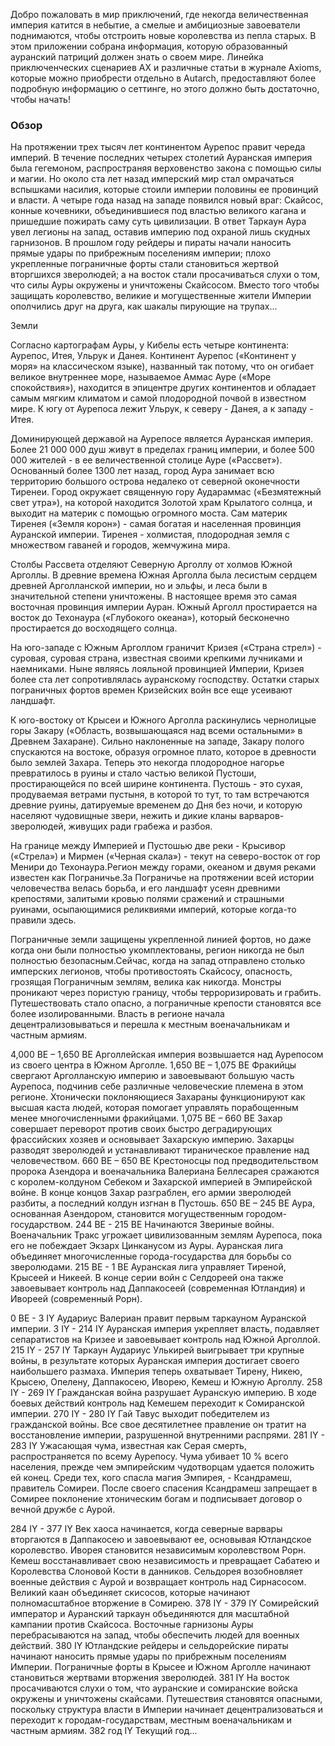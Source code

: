
Добро пожаловать в мир приключений, где некогда величественная империя катится в небытие, а смелые и амбициозные завоеватели поднимаются, чтобы отстроить новые королевства из пепла старых. В этом приложении собрана информация, которую образованный ауранский патриций должен знать о своем мире. Линейка приключенческих сценариев AX и различные статьи в журнале Axioms, которые можно приобрести отдельно в Autarch, предоставляют более подробную информацию о сеттинге, но этого должно быть достаточно, чтобы начать!


### Обзор
На протяжении трех тысяч лет континентом Аурепос правит череда империй. В течение последних четырех столетий Ауранская империя была гегемоном, распространяя верховенство закона с помощью силы и магии. Но около ста лет назад имперский мир стал омрачаться вспышками насилия, которые стоили империи половины ее провинций и власти. А четыре года назад на западе появился новый враг: Скайсос, конные кочевники, объединившиеся под властью великого кагана и пришедшие пожирать саму суть цивилизации. В ответ Таркаун Аура увел легионы на запад, оставив империю под охраной лишь скудных гарнизонов. В прошлом году рейдеры и пираты начали наносить прямые удары по прибрежным поселениям империи; плохо укрепленные пограничные форты стали становиться жертвой вторгшихся зверолюдей; а на восток стали просачиваться слухи о том, что силы Ауры окружены и уничтожены Скайсосом. Вместо того чтобы защищать королевство, великие и могущественные жители Империи ополчились друг на друга, как шакалы пирующие на трупах...

Земли

Согласно картографам Ауры, у Кибелы есть четыре континента: Аурепос, Итея, Ульрук и Данея. Континент Аурепос («Континент у моря» на классическом языке), названный так потому, что он огибает великое внутреннее море, называемое Аммас Ауре («Море спокойствия»), находится в эпицентре других континентов и обладает самым мягким климатом и самой плодородной почвой в известном мире. К югу от Аурепоса лежит Ульрук, к северу - Данея, а к западу - Итея.

Доминирующей державой на Аурепосе является Ауранская империя. Более 21 000 000 душ живут в пределах границ империи, и более 500 000 жителей - в ее величественной столице Ауре («Рассвет»). Основанный более 1300 лет назад, город Аура занимает всю территорию большого острова недалеко от северной оконечности Тиренеи. Город окружает священную гору Аудараммас («Безмятежный свет утра»), на которой находится Золотой храм Крылатого солнца, и выходит на материк с помощью огромного моста. Сам материк Тиренея («Земля корон») - самая богатая и населенная провинция Ауранской империи. Тиренея - холмистая, плодородная земля с множеством гаваней и городов, жемчужина мира.


Столбы Рассвета отделяют Северную Арголлу от холмов Южной Арголлы. В древние времена Южная Арголла была лесистым сердцем древней Арголланской империи, но и эльфы, и леса были в значительной степени уничтожены. В настоящее время это самая восточная провинция империи Ауран. Южный Арголл простирается на восток до Техонаура («Глубокого океана»), который бесконечно простирается до восходящего солнца.

 На юго-западе с Южным Арголлом граничит Кризея («Страна стрел») - суровая, суровая страна, известная своими крепкими лучниками и наемниками. Ныне являясь лояльной провинцией Империи, Кризея более ста лет сопротивлялась ауранскому господству. Остатки старых пограничных фортов времен Кризейских войн все еще усеивают ландшафт.

К юго-востоку от Крысеи и Южного Арголла раскинулись чернолицые горы Закару («Область, возвышающаяся над всеми остальными» в Древнем Захаране). Сильно наклоненные на западе, Закару полого спускаются на востоке, образуя огромное плато, которое в древности было землей Захара. Теперь это некогда плодородное нагорье превратилось в руины и стало частью великой Пустоши, простирающейся по всей ширине континента. Пустошь - это сухая, продуваемая ветрами пустыня, в которой то тут, то там встречаются древние руины, датируемые временем до Дня без ночи, и которую населяют чудовищные звери, нежить и дикие кланы варваров-зверолюдей, живущих ради
грабежа и разбоя.

На границе между Империей и Пустошью две реки - Крысивор («Стрела») и Мирмен («Черная скала») - текут на северо-восток от гор Менири до Техонаура.Регион между горами, океаном и двумя реками известен как Пограничье.За Пограничье на протяжении всей истории человечества велась борьба, и его ландшафт усеян древними крепостями, залитыми кровью полями сражений и страшными руинами, осыпающимися реликвиями империй, которые когда-то правили здесь.

Пограничные земли защищены укрепленной линией фортов, но даже когда они были полностью укомплектованы, регион никогда не был полностью безопасным.Сейчас, когда на запад отправлено столько имперских легионов, чтобы противостоять Скайсосу, опасность, грозящая Пограничным землям, велика как никогда. Монстры проникают через пористую границу, чтобы терроризировать и грабить. Путешествовать стало опасно, а пограничные крепости становятся все более изолированными. Власть в регионе начала децентрализовываться и перешла к местным военачальникам и частным армиям.

4,000 BE – 1,650 BE Арголлейская империя возвышается над Аурепосом из своего центра в Южном Арголле.
1,650 BE – 1,075 BE Фракийцы свергают Арголланскую империю и завоевывают большую часть Аурепоса, подчинив себе различные человеческие племена в этом регионе. Хтонически поклоняющиеся Захараны функционируют как высшая каста людей, которая помогает управлять порабощенным менее многочисленными фракийцами.
1,075 BE – 660 BE Захар совершает переворот против своих быстро деградирующих фрассийских хозяев и основывает Захарскую империю.  Захарцы разводят зверолюдей и устанавливают тираническое правление над человечеством.
660 BE – 650 BE Крестоносцы под предводительством пророка Азендора и военачальника Валериана Беллесарея сражаются с королем-колдуном Себеком и Захарской империей в Эмпирейской войне. В конце концов Захар разграблен, его армии зверолюдей разбиты, а последний колдун изгнан в Пустошь.
650 BE – 245 BE Аура, основанная Азендором, становится могущественным городом-государством.
244 BE - 215 BE Начинаются Звериные войны. Военачальник Тракс угрожает цивилизованным землям Аурепоса, пока его не побеждает Экзарх Цинканусом из Ауры. Ауранская лига объединяет многочисленные города-государства для борьбы со зверолюдами.
215 BE - 1 BE Ауранская лига управляет Тиреной, Крысеей и Никеей. В конце серии войн с Селдореей она также завоевывает контроль над Даппакосеей (современная Ютландия) и Ивореей (современный Рорн).




0 BE - 3 IY Аудариус Валериан правит первым таркауном Ауранской империи.
3 IY - 214 IY Ауранская империя укрепляет власть, подавляет сепаратистов на Кризее и завоевывает контроль над Южной Арголлой.
215 IY - 257 IY Таркаун Аудариус Улькирей выигрывает три крупные войны, в результате которых Ауранская империя достигает своего наибольшего размаха. Империя теперь охватывает Тирену, Никею, Крысею, Опелену, Даппакосею, Иворею, Кемеш и Южную Арголлу.
258 IY - 269 IY Гражданская война разрушает Ауранскую империю. В ходе боевых действий контроль над Кемешем переходит к Сомиранской империи.
270 IY - 280 IY Гай Тавус выходит победителем из гражданской войны. Все свое десятилетнее правление он тратит на восстановление империи, разрушенной внутренними распрями.
281 IY - 283 IY Ужасающая чума, известная как Серая смерть, распространяется по всему Аурепосу. Чума убивает 10 % всего населения, прежде чем эмпирейским чудотворцам удается положить ей конец. Среди тех, кого спасла магия Эмпирея, - Ксандрамеш, правитель Сомиреи. После своего спасения Ксандрамеш запрещает в Сомирее поклонение хтоническим богам и подписывает договор о вечной дружбе с Аурой.

284 IY - 377 IY Век хаоса начинается, когда северные варвары вторгаются в Даппакосею и завоевывают ее, основывая Ютландское королевство. Иворея становится независимым королевством Рорн. Кемеш восстанавливает свою независимость и превращает Сабатею и Королевства Слоновой Кости в данников. Сельдорея возобновляет военные действия с Аурой и возвращает контроль над Сирнасосом. Великий каан объединяет скисосов, которые начинают полномасштабное вторжение в Сомирею.
378 IY - 379 IY Сомирейский император и Ауранский таркаун объединяются для масштабной кампании против Скайсоса. Восточные гарнизоны Ауры перебрасываются на запад, чтобы обеспечить людей для военных действий.
380 IY Ютландские рейдеры и сельдорейские пираты начинают наносить прямые удары по прибрежным поселениям Империи. Пограничные форты в Крысее и Южном Арголле начинают становиться жертвами вторжения зверолюдей.
381 IY На восток просачиваются слухи о том, что ауранские и сомиранские войска окружены и уничтожены скайсами. Путешествия становятся опасными, поскольку структура власти в Империи начинает децентрализоваться и переходит к городам-государствам, местным военачальникам и частным армиям.
382 год IY Текущий год...